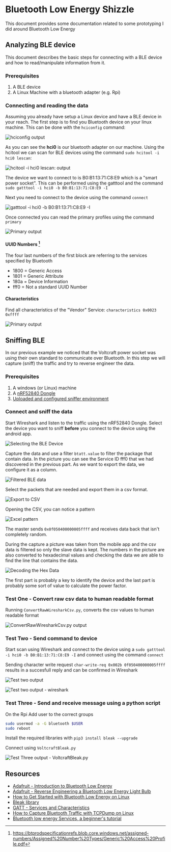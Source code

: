# Bluetooth Low Energy Shizzle

This document provides some documentation related to some prototyping I did around Bluetooth Low Energy

## Analyzing BLE device

This document describes the basic steps for connecting with a BLE device and how to read/manipulate information from it.

### Prerequisites

1. A BLE device
2. A Linux Machine with a bluetooth adapter (e.g. Rpi)

### Connecting and reading the data

Assuming you already have setup a Linux device and have a BLE device in your reach. The first step is to find you Bluetooth device on your linux machine. This can be done with the `hciconfig` command:

![hciconfig output](https://github.com/BlackC0ffee/Bluetooth-LE/blob/master/Media/hciconfig.png?raw=true)

As you can see the **hci0** is our bluetooth adapter on our machine. Using the hcitool we can scan for BLE devices using the command `sudo hcitool -i hci0 lescan`:

![hcitool -i hci0 lescan: output](https://github.com/BlackC0ffee/Bluetooth-LE/blob/master/Media/hcitool-lescan.png?raw=true)

The device we want to connect to is B0:B1:13:71:C8:E9 which is a "smart power socket". This can be performed using the gatttool and the command `sudo gatttool -i hci0 -b B0:B1:13:71:C8:E9 -I`

Next you need to connect to the device using the command `connect`

![gatttool -i hci0 -b B0:B1:13:71:C8:E9 -I](https://github.com/BlackC0ffee/Bluetooth-LE/blob/master/Media/gatttool-connect.png?raw=true)

Once connected you can read the primary profiles using the command `primary`

![Primary output](https://github.com/BlackC0ffee/Bluetooth-LE/blob/master/Media/primary.png?raw=true)

#### UUID Numbers [^1]

The four last numbers of the first block are referring to the services specified by Bluetooth

- 1800 = Generic Access
- 1801 = Generic Attribute
- 180a = Device Information
- fff0 = Not a standard UUID Number

#### Characteristics

Find all characteristics of the "Vendor" Service: `characteristics 0x0023 0xffff`

![Primary output](https://github.com/BlackC0ffee/Bluetooth-LE/blob/master/Media/Characteristics-output.png?raw=true)

## Sniffing BLE

In our previous example we noticed that the Voltcraft power socket was using their own standard to communicate over Bluetooth. In this step we will capture (sniff) the traffic and try to reverse engineer the data.

### Prerequisites

1. A windows (or Linux) machine
1. A [nRF52840 Dongle](https://www.nordicsemi.com/Products/Development-hardware/nRF52840-Dongle)
1. [Uploaded and configured sniffer environment](https://infocenter.nordicsemi.com/index.jsp?topic=%2Fug_sniffer_ble%2FUG%2Fsniffer_ble%2Fintro.html)

### Connect and sniff the data

Start Wireshark and listen to the traffic using the nRF52840 Dongle. Select the device you want to sniff **before** you connect to the device using the android app.

![Selecting the BLE Device](https://github.com/BlackC0ffee/Bluetooth-LE/blob/master/Media/wireshark-selectble.png?raw=true)

Capture the data and use a filter `btatt.value` to filter the package that contain data. In the picture you can see the Service ID fff0 that we had discovered in the previous part. As we want to export the data, we configure it as a column.

![Filtered BLE data](https://github.com/BlackC0ffee/Bluetooth-LE/blob/master/Media/wireshark-setcolumn.png?raw=true)

Select the packets that are needed and export them in a csv format.

![Export to CSV](https://github.com/BlackC0ffee/Bluetooth-LE/blob/master/Media/wireshark-exporttocsv.png?raw=true)

Opening the CSV, you can notice a pattern

![Excel pattern](https://github.com/BlackC0ffee/Bluetooth-LE/blob/master/Media/Excel-csvpattern.png?raw=true)

The master sends `0x0f050400000005ffff` and receives data back that isn't completely random.

During the capture a picture was taken from the mobile app and the csv data is filtered so only the slave data is kept. The numbers in the picture are also converted to hexadecimal values and checking the data we are able to find the line that contains the data.

![Decoding the Hex Data](https://github.com/BlackC0ffee/Bluetooth-LE/blob/master/Media/decode-hex-data.png?raw=true)

The first part is probably a key to identify the device and the last part is probably some sort of value to calculate the power factor.

### Test One - Convert raw csv data to human readable format

Running `ConvertRawWiresharkCsv.py`, converts the csv values to human readable format

![ConvertRawWiresharkCsv.py output](https://github.com/BlackC0ffee/Bluetooth-LE/blob/master/Media/ConvertRawWiresharkCsv_py-to-text.png?raw=true)

### Test Two - Send command to device

Start scan using Wireshark and connect to the device using a `sudo gatttool -i hci0 -b B0:B1:13:71:C8:E9 -I` and connect using the command `connect`

Sending character write request `char-write-req 0x002b 0f050400000005ffff` results in a succesfull reply and can be confirmed in Wireshark

![Test two output](https://github.com/BlackC0ffee/Bluetooth-LE/blob/master/Media/gatttool-char-write-req.png?raw=true)

![Test two output - wireshark](https://github.com/BlackC0ffee/Bluetooth-LE/blob/master/Media/wireshark-char-write-req.png?raw=true)

### Test Three - Send and receive message using a python script

On the Rpi Add user to the correct groups

```bash
sudo usermod -a -G bluetooth $USER
sudo reboot
```

Install the required libraries with `pip3 install bleak --upgrade`

Connect using `VoltcraftBleak.py`

![Test Three output - VoltcraftBleak.py](https://github.com/BlackC0ffee/Bluetooth-LE/blob/master/Media/VoltcraftBleak-output.png?raw=true)

## Resources

- [Adafruit - Introduction to Bluetooth Low Energy](https://learn.adafruit.com/introduction-to-bluetooth-low-energy)
- [Adafruit - Reverse Engineering a Bluetooth Low Energy Light Bulb](https://learn.adafruit.com/reverse-engineering-a-bluetooth-low-energy-light-bulb)
- [How to Get Started with Bluetooth Low Energy on Linux](https://www.jaredwolff.com/get-started-with-bluetooth-low-energy/)
- [Bleak library](https://github.com/hbldh/bleak/tree/master)
- [GATT - Services and Characteristics](https://www.oreilly.com/library/view/getting-started-with/9781491900550/ch04.html)
- [How to Capture Bluetooth Traffic with TCPDump on Linux](https://www.agnosticdev.com/content/how-capture-bluetooth-traffic-tcpdump-linux)
- [Bluetooth low energy Services, a beginner's tutorial](https://devzone.nordicsemi.com/nordic/short-range-guides/b/bluetooth-low-energy/posts/ble-services-a-beginners-tutorial)

[^1]: https://btprodspecificationrefs.blob.core.windows.net/assigned-numbers/Assigned%20Number%20Types/Generic%20Access%20Profile.pdf